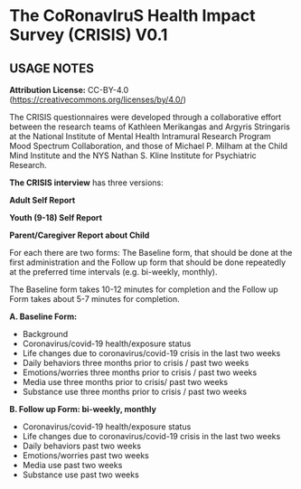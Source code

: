 # The **C**o**R**onav**I**ru**S** Health **I**mpact **S**urvey (CRISIS) V0.1


## USAGE NOTES


**Attribution License:** CC-BY-4.0
([<span class="underline">https://creativecommons.org/licenses/by/4.0/</span>](https://creativecommons.org/licenses/by/4.0/))

The CRISIS questionnaires were developed through a collaborative effort
between the research teams of Kathleen Merikangas and Argyris Stringaris
at the National Institute of Mental Health Intramural Research Program
Mood Spectrum Collaboration, and those of Michael P. Milham at the Child
Mind Institute and the NYS Nathan S. Kline Institute for Psychiatric
Research.

**The CRISIS interview** has three versions:

**Adult Self Report**

**Youth (9-18) Self Report**

**Parent/Caregiver Report about Child**

For each there are two forms: The Baseline form, that should be done at
the first administration and the Follow up form that should be done
repeatedly at the preferred time intervals (e.g. bi-weekly, monthly).

The Baseline form takes 10-12 minutes for completion and the Follow up
Form takes about 5-7 minutes for completion.

**A. Baseline Form:**

  - Background
  - Coronavirus/covid-19 health/exposure status  
  - Life changes due to coronavirus/covid-19 crisis in the last two weeks  
  - Daily behaviors three months prior to crisis / past two weeks  
  - Emotions/worries three months prior to crisis / past two weeks  
  - Media use three months prior to crisis/ past two weeks  
  - Substance use three months prior to crisis / past two weeks  

**B. Follow up Form: bi-weekly, monthly**

  - Coronavirus/covid-19 health/exposure status  
  - Life changes due to coronavirus/covid-19 crisis in the last two weeks  
  - Daily behaviors past two weeks  
  - Emotions/worries past two weeks  
  - Media use past two weeks  
  - Substance use past two weeks
